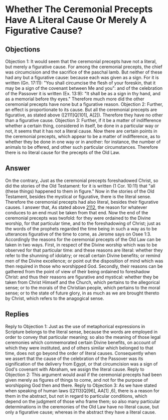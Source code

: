 # Whether The Ceremonial Precepts Have A Literal Cause Or Merely A Figurative Cause?
## Objections
Objection 1: It would seem that the ceremonial precepts have not a literal, but merely a figurative cause. For among the ceremonial precepts, the chief was circumcision and the sacrifice of the paschal lamb. But neither of these had any but a figurative cause: because each was given as a sign. For it is written (Gn. 17:11): "You shall circumcise the flesh of your foreskin, that it may be a sign of the covenant between Me and you": and of the celebration of the Passover it is written (Ex. 13:9): "It shall be as a sign in thy hand, and as a memorial before thy eyes." Therefore much more did the other ceremonial precepts have none but a figurative reason.
Objection 2: Further, an effect is proportionate to its cause. But all the ceremonial precepts are figurative, as stated above ([2111]Q[101], A[2]). Therefore they have no other than a figurative cause.
Objection 3: Further, if it be a matter of indifference whether a certain thing, considered in itself, be done in a particular way or not, it seems that it has not a literal cause. Now there are certain points in the ceremonial precepts, which appear to be a matter of indifference, as to whether they be done in one way or in another: for instance, the number of animals to be offered, and other such particular circumstances. Therefore there is no literal cause for the precepts of the Old Law.
## Answer
On the contrary, Just as the ceremonial precepts foreshadowed Christ, so did the stories of the Old Testament: for it is written (1 Cor. 10:11) that "all (these things) happened to them in figure." Now in the stories of the Old Testament, besides the mystical or figurative, there is the literal sense. Therefore the ceremonial precepts had also literal, besides their figurative causes.
I answer that, As stated above [2112](A[1]), the reason for whatever conduces to an end must be taken from that end. Now the end of the ceremonial precepts was twofold: for they were ordained to the Divine worship, for that particular time, and to the foreshadowing of Christ; just as the words of the prophets regarded the time being in such a way as to be utterances figurative of the time to come, as Jerome says on Osee 1:3. Accordingly the reasons for the ceremonial precepts of the Old Law can be taken in two ways. First, in respect of the Divine worship which was to be observed for that particular time: and these reasons are literal: whether they refer to the shunning of idolatry; or recall certain Divine benefits; or remind men of the Divine excellence; or point out the disposition of mind which was then required in those who worshipped God. Secondly, their reasons can be gathered from the point of view of their being ordained to foreshadow Christ: and thus their reasons are figurative and mystical: whether they be taken from Christ Himself and the Church, which pertains to the allegorical sense; or to the morals of the Christian people, which pertains to the moral sense; or to the state of future glory, in as much as we are brought thereto by Christ, which refers to the anagogical sense.
## Replies
Reply to Objection 1: Just as the use of metaphorical expressions in Scripture belongs to the literal sense, because the words are employed in order to convey that particular meaning; so also the meaning of those legal ceremonies which commemorated certain Divine benefits, on account of which they were instituted, and of others similar which belonged to that time, does not go beyond the order of literal causes. Consequently when we assert that the cause of the celebration of the Passover was its signification of the delivery from Egypt, or that circumcision was a sign of God's covenant with Abraham, we assign the literal cause.
Reply to Objection 2: This argument would avail if the ceremonial precepts had been given merely as figures of things to come, and not for the purpose of worshipping God then and there.
Reply to Objection 3: As we have stated when speaking of human laws ([2113]Q[96], AA[1] ,6), there is a reason for them in the abstract, but not in regard to particular conditions, which depend on the judgment of those who frame them; so also many particular determinations in the ceremonies of the Old Law have no literal cause, but only a figurative cause; whereas in the abstract they have a literal cause.